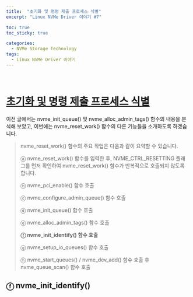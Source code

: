 ```yaml
---
title:  "초기화 및 명령 제출 프로세스 식별"
excerpt: "Linux NVMe Driver 이야기 #7"

toc: true
toc_sticky: true

categories:
  - NVMe Storage Technology
tags:
  - Linux NVMe Driver 이야기
---
```


<br>

# [초기화 및 명령 제출 프로세스 식별](https://mp.weixin.qq.com/s?__biz=MzIwNTUxNDgwNg==&mid=2247484493&idx=1&sn=62285eaae11f3e10712ca8d2ba5d811e&chksm=972ef514a0597c02fae21126a27a373214b554119a5dfe447e19a50488dc7ecf4ab9bf43b15d&scene=21#wechat_redirect)

이전 글에서는 nvme_init_queue() 및 nvme_alloc_admin_tags() 함수의 내용을 분석해 보았고, 이번에는 nvme_reset_work() 함수의 다른 기능들을 소개하도록 하겠습니다.

> nvme_reset_work() 함수의 주요 작업은 다음과 같이 요약할 수 있습니다.
>
> ⓐ nvme_reset_work() 함수를 입력한 후, NVME_CTRL_RESETTING 플래그를 먼저 확인하여 nvme_reset_work() 함수가 반복적으로 호출되지 않도록 합니다.
>
> ⓑ nvme_pci_enable() 함수 호출
>
> ⓒ nvme_configure_admin_queue() 함수 호출
>
> ⓓ nvme_init_queue() 함수 호출
>
> ⓔ nvme_alloc_admin_tags() 함수 호출
>
> **ⓕ nvme_init_identify() 함수 호출**
>
> ⓖ nvme_setup_io_queues() 함수 호출
>
> ⓗ nvme_start_queues() / nvme_dev_add() 함수 호출 후 nvme_queue_scan() 함수 호출



## ⓕ nvme_init_identify()
